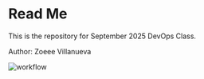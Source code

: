 # Read Me

This is the repository for September 2025 DevOps Class.

Author: Zoeee Villanueva

![workflow](https://github.com//zoe-villanueva2003/sem/actions/workflows/main.yml/badge.svg)